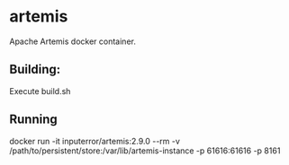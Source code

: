 # artemis
Apache Artemis docker container.

## Building:
Execute build.sh

## Running
docker run -it inputerror/artemis:2.9.0 --rm -v /path/to/persistent/store:/var/lib/artemis-instance -p 61616:61616 -p 8161
